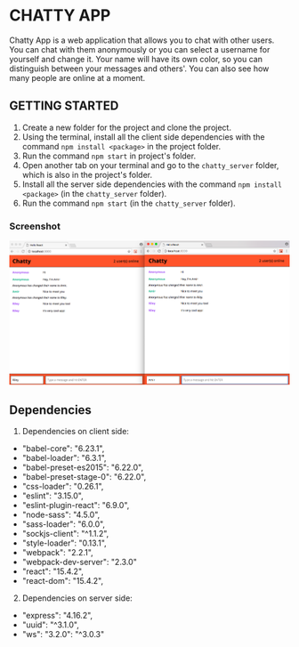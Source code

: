# CHATTY APP

Chatty App is a web application that allows you to chat with other users. You can chat with them anonymously or you can select a username for yourself and change it. Your name will have its own color, so you can distinguish between your messages and others'. You can also see how many people are online at a moment.

## GETTING STARTED

1. Create a new folder for the project and clone the project.
2. Using the terminal, install all the client side dependencies with the command `npm install <package>` in the project folder.
3. Run the command `npm start` in project's folder.
4. Open another tab on your terminal and go to the `chatty_server` folder, which is also in the project's folder.
5. Install all the server side dependencies with the command `npm install <package>` (in the `chatty_server` folder).
6. Run the command `npm start` (in the `chatty_server` folder).

### Screenshot

!["Example of ChattyApp interface"](https://github.com/AmirGhan/ChattyApp/blob/master/docs/ChattyApp-interface.png?raw=true)

## Dependencies

1. Dependencies on client side:
* "babel-core": "6.23.1",
* "babel-loader": "6.3.1",
* "babel-preset-es2015": "6.22.0",
* "babel-preset-stage-0": "6.22.0",
* "css-loader": "0.26.1",
* "eslint": "3.15.0",
* "eslint-plugin-react": "6.9.0",
* "node-sass": "4.5.0",
* "sass-loader": "6.0.0",
* "sockjs-client": "^1.1.2",
* "style-loader": "0.13.1",
* "webpack": "2.2.1",
* "webpack-dev-server": "2.3.0"
* "react": "15.4.2",
* "react-dom": "15.4.2",


2. Dependencies on server side:
* "express": "4.16.2",
* "uuid": "^3.1.0",
* "ws": "3.2.0": "^3.0.3"
